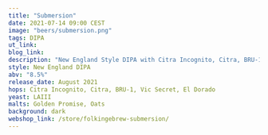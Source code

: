 ```yaml
---
title: "Submersion"
date: 2021-07-14 09:00 CEST
image: "beers/submersion.png"
tags: DIPA
ut_link:
blog_link:
description: "New England Style DIPA with Citra Incognito, Citra, BRU-1, Vic Secret, El Dorado."
style: New England DIPA
abv: "8.5%"
release_date: August 2021
hops: Citra Incognito, Citra, BRU-1, Vic Secret, El Dorado
yeast: LAIII
malts: Golden Promise, Oats
background: dark
webshop_link: /store/folkingebrew-submersion/
---
```

